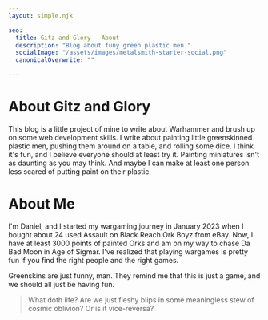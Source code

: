 ```yaml
---
layout: simple.njk

seo:
  title: Gitz and Glory - About
  description: "Blog about funy green plastic men."
  socialImage: "/assets/images/metalsmith-starter-social.png"
  canonicalOverwrite: ""

---
```


# About Gitz and Glory

This blog is a little project of mine to write about Warhammer and brush up on some web development skills. I write about painting little greenskinned plastic men, pushing them around on a table, and rolling some dice. I think it's fun, and I believe everyone should at least try it. Painting miniatures isn't as daunting as you may think. And maybe I can make at least one person less scared of putting paint on their plastic.

# About Me

I'm Daniel, and I started my wargaming journey in January 2023 when I bought about 24 used Assault on Black Reach Ork Boyz from eBay. Now, I have at least 3000 points of painted Orks and am on my way to chase Da Bad Moon in Age of Sigmar. I've realized that playing wargames is pretty fun if you find the right people and the right games.

Greenskins are just funny, man. They remind me that this is just a game, and we should all just be having fun.

<blockquote>
What doth life? Are we just fleshy blips in some meaningless stew of cosmic oblivion? Or is it vice-reversa?
</blockquote>